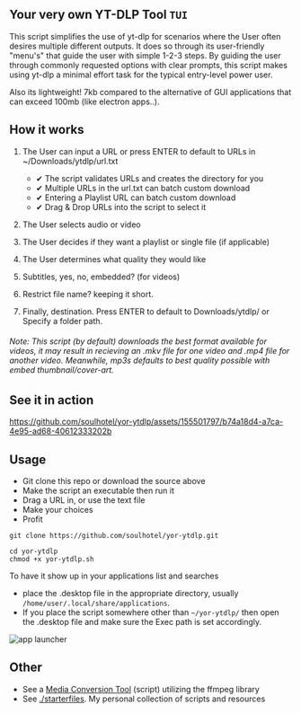 ## Your very own YT-DLP Tool `TUI`

This script simplifies the use of yt-dlp for scenarios where the User often desires multiple different outputs. It does so through its user-friendly "menu's" that guide the user with simple 1-2-3 steps. By guiding the user through commonly requested options with clear prompts, this script makes using yt-dlp a minimal effort task for the typical entry-level power user.

Also its lightweight! 7kb compared to the alternative of GUI applications that can exceed 100mb (like electron apps..).

## How it works

1. The User can input a URL or press ENTER to default to URLs in ~/Downloads/ytdlp/url.txt
   - ✔ The script validates URLs and creates the directory for you
   - ✔ Multiple URLs in the url.txt can batch custom download
   - ✔ Entering a Playlist URL can batch custom download
   - ✔ Drag & Drop URLs into the script to select it

2. The User selects audio or video
 
3. The User decides if they want a playlist or single file (if applicable) 

4. The User determines what quality they would like

5. Subtitles, yes, no, embedded? (for videos)

6. Restrict file name? keeping it short.
 
7. Finally, destination. Press ENTER to default to Downloads/ytdlp/ or Specify a folder path.

###### Note: This script (by default) downloads the best format available for videos, it *may* result in recieving an .mkv file for one video and .mp4 file for another video. Meanwhile, mp3s defaults to best quality possible with embed thumbnail/cover-art.

## See it in action

https://github.com/soulhotel/yor-ytdlp/assets/155501797/b74a18d4-a7ca-4e95-ad68-40612333202b

## Usage

- Git clone this repo or download the source above
- Make the script an executable then run it
- Drag a URL in, or use the text file
- Make your choices
- Profit

```
git clone https://github.com/soulhotel/yor-ytdlp.git
```
```
cd yor-ytdlp
chmod +x yor-ytdlp.sh
```

To have it show up in your applications list and searches
- place the .desktop file in the appropriate directory, usually `/home/user/.local/share/applications`.
- If you place the script somewhere other than `~/yor-ytdlp/` then open the .desktop file and make sure the Exec path is set accordingly.

![app launcher](https://github.com/soulhotel/yor-ytdlp/assets/155501797/b438a97a-5586-48a5-89f4-ee057c5a865a)

## Other

- See a [Media Conversion Tool](https://github.com/soulhotel/yor-mc-lite) (script) utilizing the ffmpeg library 
- See [./starterfiles](https://github.com/soulhotel/starterfiles). My personal collection of scripts and resources
